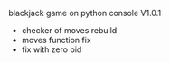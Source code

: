 blackjack game on python console V1.0.1

- checker of moves rebuild
- moves function fix
- fix with zero bid
